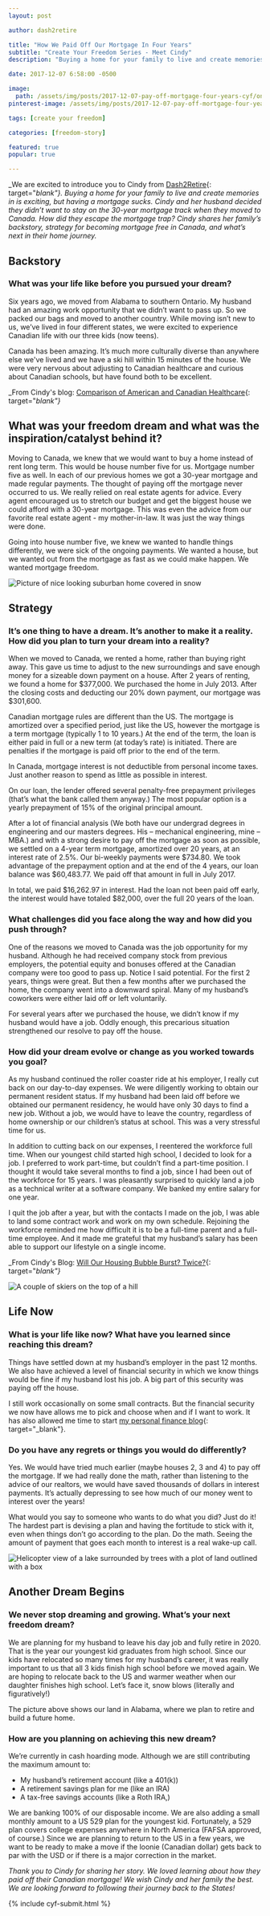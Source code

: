 ```yaml
---
layout: post

author: dash2retire

title: "How We Paid Off Our Mortgage In Four Years"
subtitle: "Create Your Freedom Series - Meet Cindy"
description: "Buying a home for your family to live and create memories in is exciting, but having a mortgage sucks. Cindy and her husband decided they didn’t want to stay on the 30-year mortgage track when they moved to Canada"

date: 2017-12-07 6:58:00 -0500

image:
  path: /assets/img/posts/2017-12-07-pay-off-mortgage-four-years-cyf/on-a-boat.jpg
pinterest-image: /assets/img/posts/2017-12-07-pay-off-mortgage-four-years-cyf/four-years-mortgage-freedom

tags: [create your freedom]

categories: [freedom-story]

featured: true
popular: true

---
```


_We are excited to introduce you to Cindy from [Dash2Retire](http://www.dash2retire.com/){: target="_blank"}. Buying a home for your family to live and create memories in is exciting, but having a mortgage sucks. Cindy and her husband decided they didn’t want to stay on the 30-year mortgage track when they moved to Canada. How did they escape the mortgage trap? Cindy shares her family’s backstory, strategy for becoming mortgage free in Canada, and what’s next in their home journey._

## Backstory

### What was your life like before you pursued your dream?

Six years ago, we moved from Alabama to southern Ontario. My husband had an amazing work opportunity that we didn’t want to pass up. So we packed our bags and moved to another country.  While moving isn’t new to us, we’ve lived in four different states, we were excited to experience Canadian life with our three kids (now teens).

Canada has been amazing. It’s much more culturally diverse than anywhere else we've lived and we have a ski hill within 15 minutes of the house. We were very nervous about adjusting to Canadian healthcare and curious about Canadian schools, but have found both to be excellent.

_From Cindy's blog: [Comparison of American and Canadian Healthcare](http://www.dash2retire.com/2017/10/23/single-payer-healthcare-painful-painless-firsthand-comparison-american-canadian-healthcare/){: target="_blank"}_

## What was your freedom dream and what was the inspiration/catalyst behind it?

Moving to Canada, we knew that we would want to buy a home instead of rent long term. This would be house number five for us. Mortgage number five as well. In each of our previous homes we got a 30-year mortgage and made regular payments. The thought of paying off the mortgage never occurred to us. We really relied on real estate agents for advice. Every agent encouraged us to stretch our budget and get the biggest house we could afford with a 30-year mortgage. This was even the advice from our favorite real estate agent - my mother-in-law. It was just the way things were done.

Going into house number five, we knew we wanted to handle things differently, we were sick of the ongoing payments. We wanted a house, but we wanted out from the mortgage as fast as we could make happen. We wanted mortgage freedom.

![Picture of nice looking suburban home covered in snow]({{site.url}}/assets/img/posts/2017-12-07-pay-off-mortgage-four-years-cyf/house.jpg)

## Strategy

### It’s one thing to have a dream. It’s another to make it a reality. How did you plan to turn your dream into a reality?

When we moved to Canada, we rented a home, rather than buying right away. This gave us time to adjust to the new surroundings and save enough money for a sizeable down payment on a house. After 2 years of renting, we found a home for $377,000. We purchased the home in July 2013. After the closing costs and deducting our 20% down payment, our mortgage was $301,600.

Canadian mortgage rules are different than the US. The mortgage is amortized over a specified period, just like the US, however the mortgage is a term mortgage (typically 1 to 10 years.) At the end of the term, the loan is either paid in full or a new term (at today’s rate) is initiated. There are penalties if the mortgage is paid off prior to the end of the term.

In Canada, mortgage interest is not deductible from personal income taxes. Just another reason to spend as little as possible in interest.

On our loan, the lender offered several penalty-free prepayment privileges (that’s what the bank called them anyway.) The most popular option is a yearly prepayment of 15% of the original principal amount.

After a lot of financial analysis (We both have our undergrad degrees in engineering and our masters degrees. His – mechanical engineering, mine – MBA.) and with a strong desire to pay off the mortgage as soon as possible, we settled on a 4-year term mortgage, amortized over 20 years, at an interest rate of 2.5%. Our bi-weekly payments were $734.80. We took advantage of the prepayment option and at the end of the 4 years, our loan balance was $60,483.77. We paid off that amount in full in July 2017.

In total, we paid $16,262.97 in interest. Had the loan not been paid off early, the interest would have totaled $82,000, over the full 20 years of the loan.

### What challenges did you face along the way and how did you push through?

One of the reasons we moved to Canada was the job opportunity for my husband. Although he had received company stock from previous employers, the potential equity and bonuses offered at the Canadian company were too good to pass up. Notice I said potential. For the first 2 years, things were great. But then a few months after we purchased the home, the company went into a downward spiral. Many of my husband’s coworkers were either laid off or left voluntarily.

For several years after we purchased the house, we didn’t know if my husband would have a job. Oddly enough, this precarious situation strengthened our resolve to pay off the house.

### How did your dream evolve or change as you worked towards you goal?

As my husband continued the roller coaster ride at his employer, I really cut back on our day-to-day expenses. We were diligently working to obtain our permanent resident status. If my husband had been laid off before we obtained our permanent residency, he would have only 30 days to find a new job. Without a job, we would have to leave the country, regardless of home ownership or our children’s status at school. This was a very stressful time for us.

In addition to cutting back on our expenses, I reentered the workforce full time. When our youngest child started high school, I decided to look for a job. I preferred to work part-time, but couldn’t find a part-time position. I thought it would take several months to find a job, since I had been out of the workforce for 15 years. I was pleasantly surprised to quickly land a job as a technical writer at a software company. We banked my entire salary for one year.

I quit the job after a year, but with the contacts I made on the job, I was able to land some contract work and work on my own schedule. Rejoining the workforce reminded me how difficult it is to be a full-time parent and a full-time employee. And it made me grateful that my husband’s salary has been able to support our lifestyle on a single income.

_From Cindy's Blog: [Will Our Housing Bubble Burst? Twice?](http://www.dash2retire.com/2017/11/09/housingbubble/){: target="_blank"}_

![A couple of skiers on the top of a hill]({{site.url}}/assets/img/posts/2017-12-07-pay-off-mortgage-four-years-cyf/skiing.jpg)

## Life Now

### What is your life like now? What have you learned since reaching this dream?

Things have settled down at my husband’s employer in the past 12 months. We also have achieved a level of financial security in which we know things would be fine if my husband lost his job. A big part of this security was paying off the house.

I still work occasionally on some small contracts. But the financial security we now have allows me to pick and choose when and if I want to work. It has also allowed me time to start [my personal finance blog](http://www.dash2retire.com/start/){: target="_blank"}.

### Do you have any regrets or things you would do differently?

Yes. We would have tried much earlier (maybe houses 2, 3 and 4) to pay off the mortgage. If we had really done the math, rather than listening to the advice of our realtors, we would have saved thousands of dollars in interest payments. It’s actually depressing to see how much of our money went to interest over the years!

What would you say to someone who wants to do what you did?
Just do it! The hardest part is devising a plan and having the fortitude to stick with it, even when things don’t go according to the plan. Do the math. Seeing the amount of payment that goes each month to interest is a real wake-up call.

![Helicopter view of a lake surrounded by trees with a plot of land outlined with a box]({{site.url}}/assets/img/posts/2017-12-07-pay-off-mortgage-four-years-cyf/lake-lot.jpg)

## Another Dream Begins

### We never stop dreaming and growing. What’s your next freedom dream?

We are planning for my husband to leave his day job and fully retire in 2020. That is the year our youngest kid graduates from high school. Since our kids have relocated so many times for my husband’s career, it was really important to us that all 3 kids finish high school before we moved again. We are hoping to relocate back to the US and warmer weather when our daughter finishes high school. Let’s face it, snow blows (literally and figuratively!)

The picture above shows our land in Alabama, where we plan to retire and build a future home.

### How are you planning on achieving this new dream?

We’re currently in cash hoarding mode. Although we are still contributing the maximum amount to:

- My husband’s retirement account (like a 401(k))
- A retirement savings plan for me (like an IRA)
- A tax-free savings accounts (like a Roth IRA,)

We are banking 100% of our disposable income. We are also adding a small monthly amount to a US 529 plan for the youngest kid. Fortunately, a 529 plan covers college expenses anywhere in North America (FAFSA approved, of course.) Since we are planning to return to the US in a few years, we want to be ready to make a move if the loonie (Canadian dollar) gets back to par with the USD or if there is a major correction in the market.

_Thank you to Cindy for sharing her story. We loved learning about how they paid off their Canadian mortgage! We wish Cindy and her family the best. We are looking forward to following their journey back to the States!_

{% include cyf-submit.html %}
